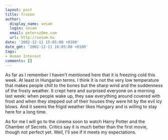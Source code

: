 ```yaml
---
layout: post
title: frozen
author:
  display_name: sesam
  login: sesam
  email: petersz@me.com
  url: http://sesam.hu
date: '2002-12-11 15:05:00 +0100'
date_gmt: '2002-12-11 16:05:00 +0100'
tags:
- Human Interest
comments: []
---
```


As far as I remember I haven't mentioned here that it is freezing cold this week. At least in Hungarian terms. I think it is not the very low temperature that makes people chill to the bones but the sharp wind and the suddenness of the frosty weather. It crept here and surprised everyone on a morning last week: when people wake up, they saw everything around covered with frost and when they stepped out of their houses they were hit by the evil icy blows. And it seems the frigid weather likes Hungary and is willing to stay here for a long time.

As for me I will go to the cinema soon to watch Harry Potter and the Chamber of Secrets. Critics say it is much better than the first movie, though not perfect yet. Well, I'll see if it meets my expectations.
